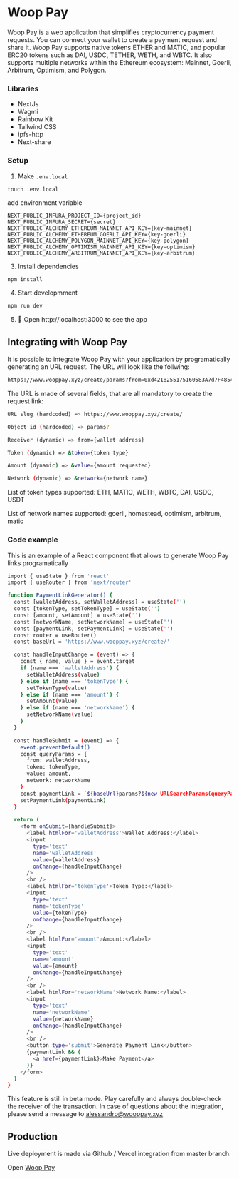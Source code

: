 # Woop Pay

Woop Pay is a web application that simplifies cryptocurrency payment requests. You can connect your wallet to create a payment request and share it. Woop Pay supports native tokens ETHER and MATIC, and popular ERC20 tokens such as DAI, USDC, TETHER, WETH, and WBTC. It also supports multiple networks within the Ethereum ecosystem: Mainnet, Goerli, Arbitrum, Optimism, and Polygon.

### Libraries

- NextJs
- Wagmi
- Rainbow Kit
- Tailwind CSS
- ipfs-http
- Next-share

### Setup

1. Make `.env.local`

```shell
touch .env.local
```

add environment variable

```text
NEXT_PUBLIC_INFURA_PROJECT_ID={project_id}
NEXT_PUBLIC_INFURA_SECRET={secret}
NEXT_PUBLIC_ALCHEMY_ETHEREUM_MAINNET_API_KEY={key-mainnet}
NEXT_PUBLIC_ALCHEMY_ETHEREUM_GOERLI_API_KEY={key-goerli}
NEXT_PUBLIC_ALCHEMY_POLYGON_MAINNET_API_KEY={key-polygon}
NEXT_PUBLIC_ALCHEMY_OPTIMISM_MAINNET_API_KEY={key-optimism}
NEXT_PUBLIC_ALCHEMY_ARBITRUM_MAINNET_API_KEY={key-arbitrum}
```

3. Install dependencies

```bash
npm install
```

4. Start developmment

```bash
npm run dev
```

5. 📱 Open http://localhost:3000 to see the app

## Integrating with Woop Pay

It is possible to integrate Woop Pay with your application by programatically generating an URL request. The URL will look like the follwing:

```bash
https://www.wooppay.xyz/create/params?from=0xd4218255175160583A7d7F4854Ab2Eef4F45B144&token=ETH&value=0.00005&network=homestead
```

The URL is made of several fields, that are all mandatory to create the request link:

```bash
URL slug (hardcoded) => https://www.wooppay.xyz/create/

Object id (hardcoded) => params?

Receiver (dynamic) => from={wallet address}

Token (dynamic) => &token={token type}

Amount (dynamic) => &value={amount requested}

Network (dynamic) => &network={network name}
```

List of token types supported: ETH, MATIC, WETH, WBTC, DAI, USDC, USDT

List of network names supported: goerli, homestead, optimism, arbitrum, matic

### Code example

This is an example of a React component that allows to generate Woop Pay links programatically

```bash
import { useState } from 'react'
import { useRouter } from 'next/router'

function PaymentLinkGenerator() {
  const [walletAddress, setWalletAddress] = useState('')
  const [tokenType, setTokenType] = useState('')
  const [amount, setAmount] = useState('')
  const [networkName, setNetworkName] = useState('')
  const [paymentLink, setPaymentLink] = useState('')
  const router = useRouter()
  const baseUrl = 'https://www.wooppay.xyz/create/'

  const handleInputChange = (event) => {
    const { name, value } = event.target
    if (name === 'walletAddress') {
      setWalletAddress(value)
    } else if (name === 'tokenType') {
      setTokenType(value)
    } else if (name === 'amount') {
      setAmount(value)
    } else if (name === 'networkName') {
      setNetworkName(value)
    }
  }

  const handleSubmit = (event) => {
    event.preventDefault()
    const queryParams = {
      from: walletAddress,
      token: tokenType,
      value: amount,
      network: networkName
    }
    const paymentLink = `${baseUrl}params?${new URLSearchParams(queryParams)}`
    setPaymentLink(paymentLink)
  }

  return (
    <form onSubmit={handleSubmit}>
      <label htmlFor='walletAddress'>Wallet Address:</label>
      <input
        type='text'
        name='walletAddress'
        value={walletAddress}
        onChange={handleInputChange}
      />
      <br />
      <label htmlFor='tokenType'>Token Type:</label>
      <input
        type='text'
        name='tokenType'
        value={tokenType}
        onChange={handleInputChange}
      />
      <br />
      <label htmlFor='amount'>Amount:</label>
      <input
        type='text'
        name='amount'
        value={amount}
        onChange={handleInputChange}
      />
      <br />
      <label htmlFor='networkName'>Network Name:</label>
      <input
        type='text'
        name='networkName'
        value={networkName}
        onChange={handleInputChange}
      />
      <br />
      <button type='submit'>Generate Payment Link</button>
      {paymentLink && (
        <a href={paymentLink}>Make Payment</a>
      )}
    </form>
  )
}
```

This feature is still in beta mode. Play carefully and always double-check the receiver of the transaction. In case of questions about the integration, please send a message to alessandro@wooppay.xyz

## Production

Live deployment is made via Github / Vercel integration from master branch.

Open [Woop Pay](https://wooppay.xyz)
